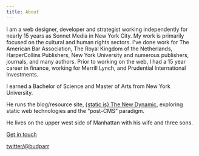 ```yaml
---
title: About
---
```


I am a web designer, developer and strategist working independently for nearly 15 years as Sonnet Media in New York City. My work is primarily focused on the cultural and human rights sectors. I've done work for The American Bar Association, The Royal Kingdom of the Netherlands, HarperCollins Publishers, New York University and numerous publishers, journals, and many authors. Prior to working on the web, I had a 15 year career in finance, working for Merrill Lynch, and Prudential International Investments.

I earned a Bachelor of Science and Master of Arts from New York University.

He runs the blog/resource site, [{static is} The New Dynamic](https://www.thenewdynamic.org/), exploring static web technologies and the “post-CMS” paradigm. 

He lives on the upper west side of Manhattan with his wife and three sons.

[Get in touch](javascript:void(location.href='mailto:'+String.fromCharCode(98,117,100,112,97,114,114,64,103,109,97,105,108,46,99,111,109)+'?subject=from%20the%20budparr.com%20website'))

[twitter/@budparr](http://twitter.com/budparr)